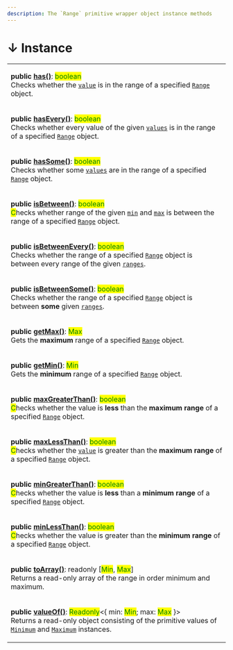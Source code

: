 ```yaml
---
description: The `Range` primitive wrapper object instance methods
---
```


# ↓ Instance

|                                                                                                                                                                                                                                                                                                                                                                                                                                                    |
| -------------------------------------------------------------------------------------------------------------------------------------------------------------------------------------------------------------------------------------------------------------------------------------------------------------------------------------------------------------------------------------------------------------------------------------------------- |
| <p><strong>public</strong> <a href="has.md#range.prototype.has"><strong>has()</strong></a>: <mark style="color:green;">boolean</mark><br><mark style="color:green;"></mark>Checks whether the <a href="has.md#value-number"><code>value</code></a> is in the range of a specified <a href="broken-reference"><code>Range</code></a> object.</p>                                                                                                    |
| <p><strong>public</strong> <a href="hasevery.md"><strong>hasEvery()</strong></a>: <mark style="color:green;">boolean</mark><br><mark style="color:green;"></mark>Checks whether every value of the given <a href="hasevery.md#...values-number"><code>values</code></a> is in the range of a specified <a href="broken-reference"><code>Range</code></a> object.</p>                                                                               |
| <p><strong>public</strong> <a href="hassome.md#range.prototype.hassome"><strong>hasSome()</strong></a>: <mark style="color:green;">boolean</mark><br><mark style="color:green;"></mark>Checks whether some <a href="hassome.md#...values-number"><code>values</code></a> are in the range of a specified <a href="broken-reference"><code>Range</code></a> object.</p>                                                                             |
| <p><strong>public</strong> <a href="isbetween.md#range.prototype.isbetween"><strong>isBetween()</strong></a>: <mark style="color:green;">boolean</mark><br><mark style="color:green;">C</mark>hecks whether range of the given <a href="isbetween.md#min-number"><code>min</code></a> and <a href="isbetween.md#max-number"><code>max</code></a> is between the range of a specified <a href="broken-reference"><code>Range</code></a> object.</p> |
| <p><strong>public</strong> <a href="isbetweenevery.md#range.prototype.isbetweenevery"><strong>isBetweenEvery()</strong></a>: <mark style="color:green;">boolean</mark><br><mark style="color:green;"></mark>Checks whether the range of a specified <a href="broken-reference"><code>Range</code></a> object is between every range of the given <a href="isbetweenevery.md#...ranges-number-number"><code>ranges</code></a>.</p>                  |
| <p><strong>public</strong> <a href="isbetweensome.md#range.prototype.isbetweensome"><strong>isBetweenSome()</strong></a>: <mark style="color:green;">boolean</mark><br><mark style="color:green;"></mark>Checks whether the range of a specified <a href="broken-reference"><code>Range</code></a> object is between <strong>some</strong> given <a href="isbetweensome.md#...ranges-number-number"><code>ranges</code></a>.</p>                   |
| <p><strong>public</strong> <a href="getmax.md#range.prototype.getmax"><strong>getMax()</strong></a>: <mark style="color:green;">Max</mark><br><mark style="color:green;"></mark>Gets the <strong>maximum</strong> range of a specified <a href="broken-reference"><code>Range</code></a> object.</p>                                                                                                                                               |
| <p><strong>public</strong> <a href="getmin.md#range.prototype.getmin"><strong>getMin()</strong></a>: <mark style="color:green;">Min</mark><br><mark style="color:green;"></mark>Gets the <strong>minimum</strong> range of a specified <a href="broken-reference"><code>Range</code></a> object.</p>                                                                                                                                               |
| <p><strong>public</strong> <a href="maxgreaterthan.md#range.prototype.maxgreaterthan"><strong>maxGreaterThan()</strong></a>: <mark style="color:green;">boolean</mark><br><mark style="color:green;">C</mark>hecks whether the value is <strong>less</strong> than the <strong>maximum range</strong> of a specified <a href="broken-reference"><code>Range</code></a> object.</p>                                                                 |
| <p><strong>public</strong> <a href="maxlessthan.md#range.prototype.maxlessthan"><strong>maxLessThan()</strong></a>: <mark style="color:green;">boolean</mark><br><mark style="color:green;">C</mark>hecks whether the <a href="instance.md#value-number"><code>value</code></a> is greater than the <strong>maximum range</strong> of a specified <a href="broken-reference"><code>Range</code></a> object.</p>                                    |
| <p><strong>public</strong> <a href="mingreaterthan.md#range.prototype.mingreaterthan"><strong>minGreaterThan()</strong></a>: <mark style="color:green;">boolean</mark><br><mark style="color:green;">C</mark>hecks whether the value is <strong>less</strong> than a <strong>minimum range</strong> of a specified <a href="broken-reference"><code>Range</code></a> object.</p>                                                                   |
| <p><strong>public</strong> <a href="minlessthan.md#range.prototype.minlessthan"><strong>minLessThan()</strong></a>: <mark style="color:green;">boolean</mark><br><mark style="color:green;">C</mark>hecks whether the value is greater than the <strong>minimum range</strong> of a specified <a href="broken-reference"><code>Range</code></a> object.</p>                                                                                        |
| <p><strong>public</strong> <a href="toarray.md#range.prototype.toarray"><strong>toArray()</strong></a>: readonly [<mark style="color:green;">Min</mark>, <mark style="color:green;">Max</mark>]<br>Returns a read-only array of the range in order minimum and maximum.</p>                                                                                                                                                                        |
| <p><strong>public</strong> <a href="valueof.md#range.prototype.valueof"><strong>valueOf()</strong></a>: <mark style="color:green;">Readonly</mark>&#x3C;{ min: <mark style="color:green;">Min</mark>; max: <mark style="color:green;">Max</mark> }><br>Returns a read-only object consisting of the primitive values of <a href="broken-reference"><code>Minimum</code></a> and <a href="broken-reference"><code>Maximum</code></a> instances.</p> |
